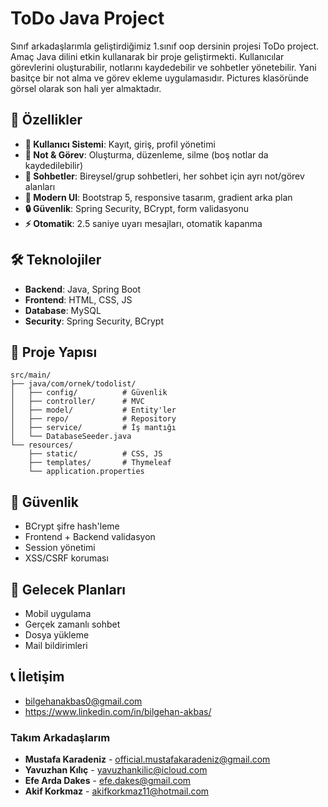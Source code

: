 # ToDo Java Project
Sınıf arkadaşlarımla geliştirdiğimiz 1.sınıf oop dersinin projesi ToDo project. Amaç Java dilini etkin kullanarak bir proje geliştirmekti. Kullanıcılar görevlerini oluşturabilir, notlarını kaydedebilir ve sohbetler yönetebilir. Yani basitçe bir not alma ve görev ekleme uygulamasıdır. Pictures klasöründe görsel olarak son hali yer almaktadır.

## 🚀 Özellikler

- **👤 Kullanıcı Sistemi**: Kayıt, giriş, profil yönetimi
- **📝 Not & Görev**: Oluşturma, düzenleme, silme (boş notlar da kaydedilebilir)
- **💬 Sohbetler**: Bireysel/grup sohbetleri, her sohbet için ayrı not/görev alanları
- **🎨 Modern UI**: Bootstrap 5, responsive tasarım, gradient arka plan
- **🔒 Güvenlik**: Spring Security, BCrypt, form validasyonu
- **⚡ Otomatik**: 2.5 saniye uyarı mesajları, otomatik kapanma

## 🛠️ Teknolojiler

- **Backend**: Java, Spring Boot
- **Frontend**: HTML, CSS, JS
- **Database**: MySQL 
- **Security**: Spring Security, BCrypt

## 📁 Proje Yapısı

```
src/main/
├── java/com/ornek/todolist/
│   ├── config/          # Güvenlik
│   ├── controller/      # MVC
│   ├── model/           # Entity'ler
│   ├── repo/            # Repository
│   ├── service/         # İş mantığı
│   └── DatabaseSeeder.java
└── resources/
    ├── static/          # CSS, JS
    ├── templates/       # Thymeleaf
    └── application.properties
```

## 🔐 Güvenlik

- BCrypt şifre hash'leme
- Frontend + Backend validasyon
- Session yönetimi
- XSS/CSRF koruması

## 🔮 Gelecek Planları

-  Mobil uygulama
-  Gerçek zamanlı sohbet
-  Dosya yükleme
-  Mail bildirimleri

## 📞 İletişim

- bilgehanakbas0@gmail.com
- https://www.linkedin.com/in/bilgehan-akbas/

### Takım Arkadaşlarım

- **Mustafa Karadeniz** - official.mustafakaradeniz@gmail.com
- **Yavuzhan Kılıç** - yavuzhankilic@icloud.com
- **Efe Arda Dakes** - efe.dakes@gmail.com  
- **Akif Korkmaz** - akifkorkmaz11@hotmail.com
